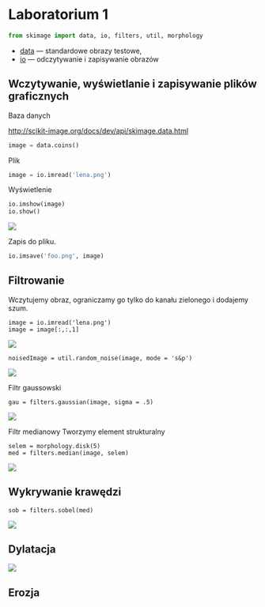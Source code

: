 # Laboratorium 1

```python
from skimage import data, io, filters, util, morphology
```

- [data](http://scikit-image.org/docs/dev/api/skimage.data.html) — standardowe obrazy testowe,
- [io](http://scikit-image.org/docs/dev/api/skimage.io.html) — odczytywanie i zapisywanie obrazów

## Wczytywanie, wyświetlanie i zapisywanie plików graficznych

Baza danych

http://scikit-image.org/docs/dev/api/skimage.data.html

```python
image = data.coins()
```

Plik

```python
image = io.imread('lena.png')
```

Wyświetlenie

```python
io.imshow(image)
io.show()
```

![](figures/ss1.png)

Zapis do pliku.

```python
io.imsave('foo.png', image)
```


## Filtrowanie

Wczytujemy obraz, ograniczamy go tylko do kanału zielonego i dodajemy szum.

```
image = io.imread('lena.png')
image = image[:,:,1]
```

![](figures/image.png)

```
noisedImage = util.random_noise(image, mode = 's&p')
```

![](figures/noisedImage.png)


Filtr gaussowski

```
gau = filters.gaussian(image, sigma = .5)
```

![](figures/gau.png)

Filtr medianowy Tworzymy element strukturalny

```
selem = morphology.disk(5)
med = filters.median(image, selem)
```

![](figures/med.png)

## Wykrywanie krawędzi

```
sob = filters.sobel(med)
```

![](figures/sob.png)

## Dylatacja

![](figures/dil.png)

## Erozja
